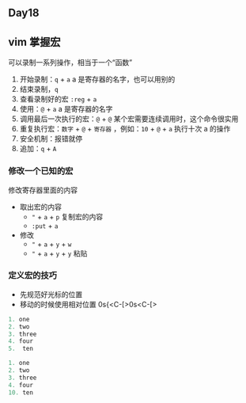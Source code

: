 ## Day18

## vim 掌握宏

可以录制一系列操作，相当于一个“函数”

1. 开始录制：`q` + `a` a 是寄存器的名字，也可以用别的
2. 结束录制，`q`
3. 查看录制好的宏 `:reg` + `a`
4. 使用：`@` + `a` a 是寄存器的名字
5. 调用最后一次执行的宏：`@` + `@` 某个宏需要连续调用时，这个命令很实用
6. 重复执行宏：`数字` + `@` + `寄存器` ，例如：`10` + `@` + `a` 执行十次 a 的操作
7. 安全机制：报错就停
8. 追加：`q` + `A`

### 修改一个已知的宏

修改寄存器里面的内容

- 取出宏的内容
  - `"` + `a` + `p` 复制宏的内容
  - `:put` + `a`
- 修改
  - `"` + `a` + `y` + `w`
  - `"` + `a` + `y` + `y` 粘贴

### 定义宏的技巧

- 先规范好光标的位置
- 移动的时候使用相对位置
  0s{<C-[>0s<C-[>

```js
1. one
2. two
3. three
4. four
5.  ten
```

```js
1. one
2. two
3. three
4. four
10. ten
```
